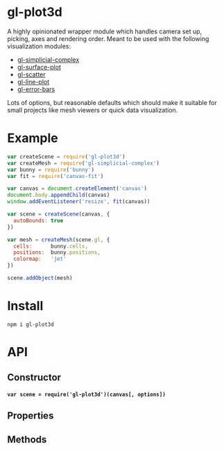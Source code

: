 gl-plot3d
==========
A highly opinionated wrapper module which handles camera set up, picking, axes and rendering order.  Meant to be used with the following visualization modules:

* [gl-simplicial-complex](https://github.com/mikolalysenko/gl-simplicial-complex)
* [gl-surface-plot](https://github.com/mikolalysenko/gl-surface-plot)
* [gl-scatter](https://github.com/mikolalysenko/gl-scatter-plot)
* [gl-line-plot](https://github.com/mikolalysenko/gl-line-plot)
* [gl-error-bars](https://github.com/mikolalysenko/gl-error-bars)

Lots of options, but reasonable defaults which should make it suitable for small projects like mesh viewers or quick data visualization.

# Example

```javascript
var createScene = require('gl-plot3d')
var createMesh = require('gl-simplicial-complex')
var bunny = require('bunny')
var fit = require('canvas-fit')

var canvas = document.createElement('canvas')
document.body.appendChild(canvas)
window.addEventListener('resize', fit(canvas))

var scene = createScene(canvas, {
  autoBounds: true
})

var mesh = createMesh(scene.gl, {
  cells:      bunny.cells,
  positions:  bunny.positions,
  colormap:   'jet'
})

scene.addObject(mesh)
```

# Install

```
npm i gl-plot3d
```

# API

## Constructor

#### `var scene = require('gl-plot3d')(canvas[, options])`

## Properties



## Methods

